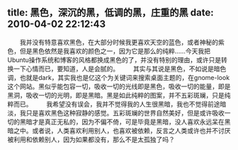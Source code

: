 title: 黑色，深沉的黑，低调的黑，庄重的黑
date: 2010-04-02 22:12:43
---

  　　我并没有特意喜欢黑色，在大部分时候我更喜欢天空的蓝色，或者神秘的紫色，但是黑色依然是我喜欢的颜色之一，因为它是那么的纯粹……今天我把Ubuntu操作系统和博客的风格都换成黑色的了，并没有特别的理由，或许只是转换一下心情而已，要知道，人是会腻的。
  　　其实与其说是黑色，不如说是暗色调，也就是dark，其实我也是亿这个为关键词来搜索桌面主题的，在gnome-look这个网站。黑似乎能包容一切，吸收一切的光线即是黑色，吸收一切的能量，即是黑洞，吸收一切的光明，即是黑暗。黑是如此纯粹的图案，并不五彩斑斓，只是纯粹而已。
  　　我希望没有误会，我并不觉得我的人生很黑暗，我也不觉得前途暗淡，我只是喜欢黑色这种寂静的感觉。五彩斑斓的世界自然美好，但是或许吸收一切的黑暗才是真正无私的，因为不偏不倚，可是毕竟是黑暗，没人喜欢永远呆在黑暗之中。或者说，人类喜欢利用别人，也喜欢被依赖，反言之人类或许也并不讨厌被利用和依赖别人，因为如果都没有，那么不是太孤独了吗？